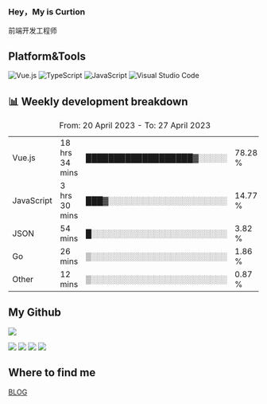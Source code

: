### Hey，My is Curtion
前端开发工程师
## Platform&Tools

![Vue.js](https://img.shields.io/badge/-Vue.js-4FC08D?style=flat-square&logo=Vue.js&logoColor=white)
![TypeScript](https://img.shields.io/badge/-TypeScript-007ACC?style=flat-square&logo=typescript&logoColor=white)
![JavaScript](https://img.shields.io/badge/-JavaScript-F7DF1E?style=flat-square&logo=javascript&logoColor=black)
![Visual Studio Code](https://img.shields.io/badge/-VSCode-007ACC?style=flat-square&logo=Visual-Studio-Code&logoColor=white)

## 📊 Weekly development breakdown

<!--START_SECTION:waka-->

<table><caption>From: 20 April 2023 - To: 27 April 2023</caption><tr><td>Vue.js</td><td>18 hrs 34 mins</td><td>███████████████████▓░░░░░</td><td>78.28 %</td></tr><tr><td>JavaScript</td><td>3 hrs 30 mins</td><td>███▓░░░░░░░░░░░░░░░░░░░░░</td><td>14.77 %</td></tr><tr><td>JSON</td><td>54 mins</td><td>█░░░░░░░░░░░░░░░░░░░░░░░░</td><td>3.82 %</td></tr><tr><td>Go</td><td>26 mins</td><td>▒░░░░░░░░░░░░░░░░░░░░░░░░</td><td>1.86 %</td></tr><tr><td>Other</td><td>12 mins</td><td>▒░░░░░░░░░░░░░░░░░░░░░░░░</td><td>0.87 %</td></tr></table>

<!--END_SECTION:waka-->

## My Github

![](http://github-profile-summary-cards.vercel.app/api/cards/profile-details?username=curtion&theme=nord_bright)

![](http://github-profile-summary-cards.vercel.app/api/cards/stats?username=curtion&theme=nord_bright)
![](http://github-profile-summary-cards.vercel.app/api/cards/productive-time?username=curtion&theme=nord_bright&utcOffset=8)
![](http://github-profile-summary-cards.vercel.app/api/cards/repos-per-language?username=curtion&theme=nord_bright)
![](http://github-profile-summary-cards.vercel.app/api/cards/most-commit-language?username=curtion&theme=nord_bright)

## Where to find me

[BLOG](https://blog.3gxk.net)
